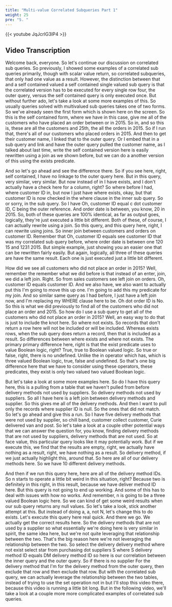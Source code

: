 ```yaml
---
title: "Multi-value Correlated Subqueries Part 1"
weight: 25
pre: "5. "
---
```


{{< youtube JqJcrIG3IP4 >}}

## Video Transcription

Welcome back, everyone. So let's continue our discussion on correlated sub queries. So previously, I showed some examples of a correlated sub queries primarily, though with scalar value return, so correlated subqueries, that only had one value as a result. However, the distinction between that and a self contained valued a self contained single valued sub query is that the correlated version has to be executed for every single row four, the outer query, versus the self contained query is only executed once. But without further ado, let's take a look at some more examples of this. So usually queries solved with multivalued sub queries takes one of two forms. So we've already seen the first form which is shown here on the screen. So this is the self contained form, where we have in this case, give me all of the customers who have placed an order between or in 2015. So in, and so this is, these are all the customers and 25th, the all the orders in 2015. So if I run that, there's all of our customers who placed orders in 2015. And then to get their customer name, I linked that to the outer query. Or I embed that in a sub query and link and have the outer query pulled the customer name, as I talked about last time, write the self contained version here is easily rewritten using a join as we shown before, but we can do a another version of this using the exists predicate. 

And so let's go ahead and see the difference there. So if you see here, right, self contained, I have no linkage to the outer query here. But in this query, very similar, very similar. But now instead of in I have exists, and I don't actually have a check here for a column, right? So where before I had, where customer ID in, but now I just have where exists, okay, but that customer ID is now checked in the where clause in the inner sub query. So or sorry, in the sub query. So I have Oh, customer ID equal c dot customer ID, C being the outer reference. And order date is between, you know, 20 in 2015. So, both of these queries are 100% identical, as far as output goes, logically, they're just executed a little bit different. Both of these, of course, I can actually rewrite using a join. So this query, and this query here, right, I can rewrite using joins. So inner join between customers and orders on customer ID. Remember that Oh, customer ID equals see customer ID that was my correlated sub query before, where order date is between one 120 15 and 1231 2015. But simple example, just showing you an easier one that can be rewritten fairly easily. But again, logically, all three of these queries are have the same result. Each one is just executed just a little bit different. 

How did we see all customers who did not place an order in 2015? Well, remember the remember what we did before is that instead of an enter, join, we did a left join. Right. So from sales customers see left join on orders. Oh, customer ID equals customer ID. And we also have, we also want to actually put this I'm going to move this up one. I'm going to add this my predicate for my join. And so similar same query as I had before, I just have a left join now, and I'm replacing my WHERE clause here to be. Oh dot order ID is No. So this is what we did previously to find all of the customers who did not place an order and 2015. So how do I use a sub query to get all of the customers who did not place an order in 2015? Well, an easy way to do that is just to include the knot here. So where not exists. So records that don't return a row here will not be included or will be included. Whereas exists rows, when the sub query does return a record, then that is included as a result. So differences between where exists and where not exists. The primary primary difference here, right is that the exist predicate uses to value Boolean logic, right? True, true to Boolean valued logic. So true or false, right, there is no undefined. Unlike the in operator which has, which is three valued Boolean logic, true, false and undefined. So that's one big difference here that we have to consider using these operators, these predicates, they exist is only two valued two valued Boolean logic. 

But let's take a look at some more examples here. So do I have this query here, this is a pulling from a table that we haven't pulled from before delivery methods not used by suppliers. So delivery methods not used by suppliers. So all I have here is a left join between delivery methods and supplier. So this gives me all of the delivery methods. And then I want to pull only the records where supplier ID is null. So the ones that did not match. So let's go ahead and give this a run. So I have five delivery methods that were not used by supplier, so chill band, customer collect customer, Curie delivered van and post. So let's take a look at a couple other potential ways that we can answer the question for, you know, finding delivery methods that are not used by suppliers, delivery methods that are not used. So at face value, this particular query looks like it may potentially work. But if we execute this, we find that the results are empty, right, we actually have nothing as a result, right, we have nothing as a result. So delivery method, if we just actually highlight this, around that. So here are all of our delivery methods here. So we have 10 different delivery methods. 

And then if we run this query here, here are all of the delivery method IDs. So n starts to operate a little bit weird in this situation, right? Because two is definitely in this right, in this result, because we have deliver method ID here. But this query is not going to end up working. And some of this has to deal with issues with how no works. And remember, n is going to be a three valued Boolean logic here. So we can kind of get some weird results when our sub query returns any null values. So let's take a look, stick another attempt at this. But instead of doing a, a, not N, let's change this to do exists. Let's execute this query here real quick. And there we go. We actually get the correct results here. So the delivery methods that are not used by a supplier so what essentially we're doing here is very similar in spirit, the same idea here, but we're not quite leveraging that relationship between the two. That's the big reason here we're not leveraging the relationship between the two. So select the delivery delivery method where not exist select star from purchasing dot suppliers S where S delivery method ID equals DM delivery method ID so here is our correlation between the inner query and the outer query. So if there is no supplier For the delivery method that I'm for the delivery method from the outer query, then exclude that row and then exclude that row. But with the correlated sub query, we can actually leverage the relationship between the two tables, instead of trying to use the set operation not in but I'll stop this video there, because this video is running a little bit long. But in the following video, we'll take a look at a couple more more complicated examples of correlated sub queries.